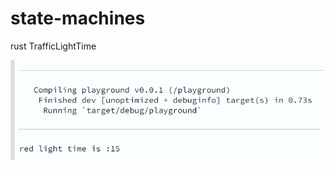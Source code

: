 # state-machines
rust TrafficLightTime

![Image text](https://github.com/ming416/state-machines/blob/main/traffictime.png)

